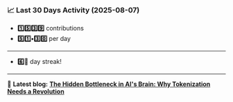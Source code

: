 <!--START_STATS-->
### 📈 Last 30 Days Activity (2025-08-07)  
- **1️⃣5️⃣3️⃣9️⃣** contributions  
- **5️⃣1️⃣•3️⃣0️⃣** per day
---
- **6️⃣🎱** day streak!
---
📝 **Latest blog:** [**The Hidden Bottleneck in AI's Brain: Why Tokenization Needs a Revolution**](https://andriak.com/blog/tokenization-revolution)
<!--END_STATS-->
